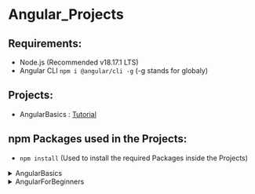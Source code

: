 # Angular_Projects
 
## Requirements:

- Node.js (Recommended v18.17.1 LTS)
- Angular CLI `npm i @angular/cli -g` (-g stands for globaly)

## Projects:
- AngularBasics : [Tutorial](https://www.udemy.com/course/angular-6-for-beginners-by-harsha)

## npm Packages used in the Projects:

- `npm install` (Used to install the required Packages inside the Projects)

<details>
<summary>AngularBasics</summary>
<br>

- `npm i bootstrap@4.0.0 --save`
- `npm i jquery --save`
- `npm i popper.js --save`

</details>

<details>
<summary>AngularForBeginners</summary>
<br>

<br>
</details>
